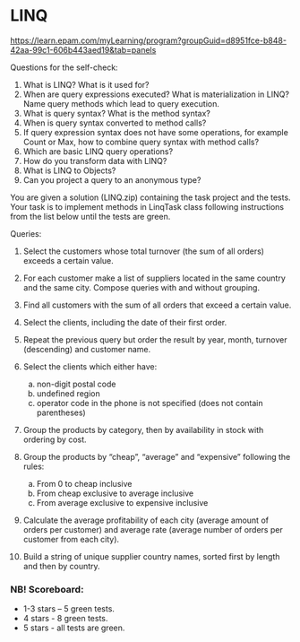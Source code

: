 # LINQ
 https://learn.epam.com/myLearning/program?groupGuid=d8951fce-b848-42aa-99c1-606b443aed19&tab=panels

Questions for the self-check:
1.	What is LINQ? What is it used for?
2.	When are query expressions executed? What is materialization in LINQ? Name query methods which lead to query execution.
3.	What is query syntax? What is the method syntax?
4.	When is query syntax converted to method calls?
5.	If query expression syntax does not have some operations, for example Count or Max, how to combine query syntax with method calls?
6.	Which are basic LINQ query operations?
7.	How do you transform data with LINQ?
8.	What is LINQ to Objects?
9.	Can you project a query to an anonymous type?



You are given a solution (LINQ.zip) containing the task project and the tests. Your task is to implement methods in LinqTask class following instructions from the list below until the tests are green.

Queries:

1. Select the customers whose total turnover (the sum of all orders) exceeds a certain value.

2. For each customer make a list of suppliers located in the same country and the same city. Compose queries with and without grouping.

3. Find all customers with the sum of all orders that exceed a certain value.

4. Select the clients, including the date of their first order.

5. Repeat the previous query but order the result by year, month, turnover (descending) and customer name.

6. Select the clients which either have:
    <ol type="a">
      <li>non-digit postal code</li>
      <li>undefined region</li>
      <li>operator code in the phone is not specified (does not contain parentheses)</li>
    </ol>

7. Group the products by category, then by availability in stock with ordering by cost.

8. Group the products by “cheap”, “average” and “expensive” following the rules:
    <ol type="a">
      <li>From 0 to cheap inclusive</li>
      <li>From cheap exclusive to average inclusive</li>
      <li>From average exclusive to expensive inclusive</li>
    </ol>

9. Calculate the average profitability of each city (average amount of orders per customer) and average rate (average number of orders per customer from each city).

10. Build a string of unique supplier country names, sorted first by length and then by country.

### NB! Scoreboard:
- 1-3 stars – 5 green tests.
- 4 stars - 8 green tests.
- 5 stars - all tests are green.